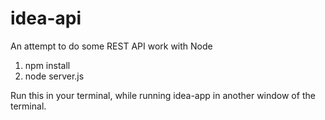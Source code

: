 # idea-api
An attempt to do some REST API work with Node

1. npm install
2. node server.js

Run this in your terminal, while running idea-app in another window of the terminal.
